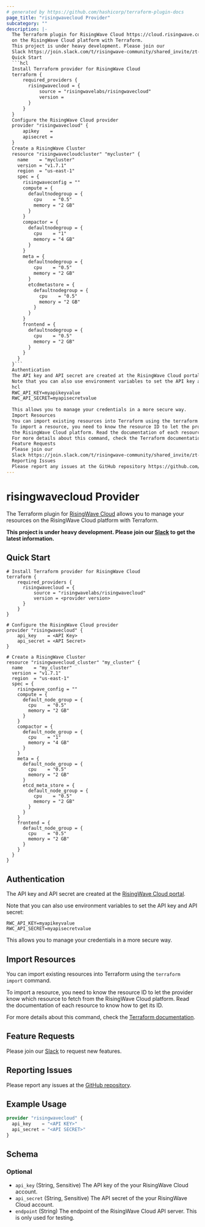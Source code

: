 ```yaml
---
# generated by https://github.com/hashicorp/terraform-plugin-docs
page_title: "risingwavecloud Provider"
subcategory: ""
description: |-
  The Terraform plugin for RisingWave Cloud https://cloud.risingwave.com/ allows you to manage your resources
  on the RisingWave Cloud platform with Terraform.
  This project is under heavy development. Please join our
  Slack https://join.slack.com/t/risingwave-community/shared_invite/zt-1jei7dk79-fguGadPI2KnhtWnnxBVGoA to get the latest information.
  Quick Start
  ```hcl
  Install Terraform provider for RisingWave Cloud
  terraform {
      required_providers {
        risingwavecloud = {
            source = "risingwavelabs/risingwavecloud"
            version =
        }
      }
  }
  Configure the RisingWave Cloud provider
  provider "risingwavecloud" {
      apikey    =
      apisecret =
  }
  Create a RisingWave Cluster
  resource "risingwavecloudcluster" "mycluster" {
    name    = "mycluster"
    version = "v1.7.1"
    region  = "us-east-1"
    spec = {
      risingwaveconfig = ""
      compute = {
        defaultnodegroup = {
          cpu    = "0.5"
          memory = "2 GB"
        }
      }
      compactor = {
        defaultnodegroup = {
          cpu    = "1"
          memory = "4 GB"
        }
      }
      meta = {
        defaultnodegroup = {
          cpu    = "0.5"
          memory = "2 GB"
        }
        etcdmetastore = {
          defaultnodegroup = {
            cpu    = "0.5"
            memory = "2 GB"
          }
        }
      }
      frontend = {
        defaultnodegroup = {
          cpu    = "0.5"
          memory = "2 GB"
        }
      }
    }
  }```
  Authentication
  The API key and API secret are created at the RisingWave Cloud portal https://cloud.risingwave.com/.
  Note that you can also use environment variables to set the API key and API secret:
  hcl
  RWC_API_KEY=myapikeyvalue
  RWC_API_SECRET=myapisecretvalue
  
  This allows you to manage your credentials in a more secure way.
  Import Resources
  You can import existing resources into Terraform using the terraform import command.
  To import a resource, you need to know the resource ID to let the provider know which resource to fetch from
  the RisingWave Cloud platform. Read the documentation of each resource to know how to get its ID.
  For more details about this command, check the Terraform documentation https://developer.hashicorp.com/terraform/cli/import.
  Feature Requests
  Please join our
  Slack https://join.slack.com/t/risingwave-community/shared_invite/zt-1jei7dk79-fguGadPI2KnhtWnnxBVGoA to request new features.
  Reporting Issues
  Please report any issues at the GitHub repository https://github.com/risingwavelabs/terraform-provider-risingwavecloud.
---
```


# risingwavecloud Provider

The Terraform plugin for [RisingWave Cloud](https://cloud.risingwave.com/) allows you to manage your resources 
on the RisingWave Cloud platform with Terraform.

**This project is under heavy development. Please join our 
[Slack](https://join.slack.com/t/risingwave-community/shared_invite/zt-1jei7dk79-fguGadPI2KnhtWnnxBVGoA) to get the latest information.**

## Quick Start

```hcl
# Install Terraform provider for RisingWave Cloud
terraform {
	required_providers {
	  risingwavecloud = {
		  source = "risingwavelabs/risingwavecloud"
		  version = <provider version>
	  }
	}
}

# Configure the RisingWave Cloud provider
provider "risingwavecloud" {
	api_key    = <API Key>
	api_secret = <API Secret>
}

# Create a RisingWave Cluster
resource "risingwavecloud_cluster" "my_cluster" {
  name    = "my_cluster"
  version = "v1.7.1"
  region  = "us-east-1"
  spec = {
    risingwave_config = ""
    compute = {
      default_node_group = {
        cpu    = "0.5"
        memory = "2 GB"
      }
    }
    compactor = {
      default_node_group = {
        cpu    = "1"
        memory = "4 GB"
      }
    }
    meta = {
      default_node_group = {
        cpu    = "0.5"
        memory = "2 GB"
      }
      etcd_meta_store = {
        default_node_group = {
          cpu    = "0.5"
          memory = "2 GB"
        }
      }
    }
    frontend = {
      default_node_group = {
        cpu    = "0.5"
        memory = "2 GB"
      }
    }
  }
}  
```


## Authentication
The API key and API secret are created at the [RisingWave Cloud portal](https://cloud.risingwave.com/).

Note that you can also use environment variables to set the API key and API secret:
```hcl
RWC_API_KEY=myapikeyvalue
RWC_API_SECRET=myapisecretvalue
```
This allows you to manage your credentials in a more secure way.


## Import Resources
You can import existing resources into Terraform using the `terraform import` command. 

To import a resource, you need to know the resource ID to let the provider know which resource to fetch from 
the RisingWave Cloud platform. Read the documentation of each resource to know how to get its ID.

For more details about this command, check the [Terraform documentation](https://developer.hashicorp.com/terraform/cli/import).


## Feature Requests
Please join our 
[Slack](https://join.slack.com/t/risingwave-community/shared_invite/zt-1jei7dk79-fguGadPI2KnhtWnnxBVGoA) to request new features.


## Reporting Issues
Please report any issues at the [GitHub repository](https://github.com/risingwavelabs/terraform-provider-risingwavecloud).

## Example Usage

```terraform
provider "risingwavecloud" {
  api_key    = "<API KEY>"
  api_secret = "<API SECRET>"
}
```

<!-- schema generated by tfplugindocs -->
## Schema

### Optional

- `api_key` (String, Sensitive) The API key of the your RisingWave Cloud account.
- `api_secret` (String, Sensitive) The API secret of the your RisingWave Cloud account.
- `endpoint` (String) The endpoint of the RisingWave Cloud API server. This is only used for testing.
